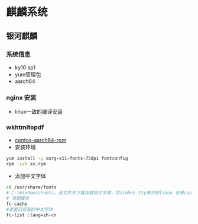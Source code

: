 # 麒麟系统

## 银河麒麟
### 系统信息
- ky10 sp1
- yum管理包
- aarch64


### nginx 安装
- linux一致的编译安装

### wkhtmltopdf
- [centos-aarch64-rpm](https://wkhtmltopdf.org/downloads.html)
- 安装环境
```bash
yum install -y xorg-x11-fonts-75dpi fontconfig
rpm -ivh xx.rpm
```
- 添加中文字体
```bash
cd /usr/share/fonts
# C:\Windows\Fonts，该文件夹下就存放相关字体，将simhei.tty拷贝到linux 目录/usr/share/fonts/my_fonts
# 清理缓存
fc-cache
#查看已安装的中文字体
fc-list :lang=zh-cn
```
